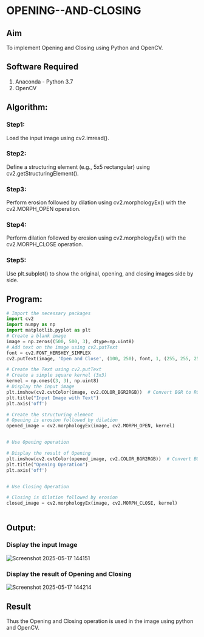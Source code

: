 # OPENING--AND-CLOSING
## Aim
To implement Opening and Closing using Python and OpenCV.

## Software Required
1. Anaconda - Python 3.7
2. OpenCV
## Algorithm:
### Step1:
Load the input image using cv2.imread().

### Step2:
Define a structuring element (e.g., 5x5 rectangular) using cv2.getStructuringElement().

### Step3:
Perform erosion followed by dilation using cv2.morphologyEx() with the cv2.MORPH_OPEN operation.

### Step4:
Perform dilation followed by erosion using cv2.morphologyEx() with the cv2.MORPH_CLOSE operation.

### Step5:
Use plt.subplot() to show the original, opening, and closing images side by side.
 
## Program:

``` Python
# Import the necessary packages
import cv2
import numpy as np
import matplotlib.pyplot as plt
# Create a blank image
image = np.zeros((500, 500, 3), dtype=np.uint8)
# Add text on the image using cv2.putText
font = cv2.FONT_HERSHEY_SIMPLEX
cv2.putText(image, 'Open and Close', (100, 250), font, 1, (255, 255, 255), 2, cv2.LINE_AA)

# Create the Text using cv2.putText
# Create a simple square kernel (3x3)
kernel = np.ones((3, 3), np.uint8)
# Display the input image
plt.imshow(cv2.cvtColor(image, cv2.COLOR_BGR2RGB))  # Convert BGR to RGB for displaying
plt.title("Input Image with Text")
plt.axis('off')

# Create the structuring element
# Opening is erosion followed by dilation
opened_image = cv2.morphologyEx(image, cv2.MORPH_OPEN, kernel)


# Use Opening operation

# Display the result of Opening
plt.imshow(cv2.cvtColor(opened_image, cv2.COLOR_BGR2RGB))  # Convert BGR to RGB
plt.title("Opening Operation")
plt.axis('off')


# Use Closing Operation

# Closing is dilation followed by erosion
closed_image = cv2.morphologyEx(image, cv2.MORPH_CLOSE, kernel)



```
## Output:

### Display the input Image
![Screenshot 2025-05-17 144151](https://github.com/user-attachments/assets/530c1cb7-663e-4355-b700-b1c1d5076614)


### Display the result of Opening and Closing
![Screenshot 2025-05-17 144214](https://github.com/user-attachments/assets/dd9cb70c-d75b-4537-a80b-db191f7576dc)


## Result
Thus the Opening and Closing operation is used in the image using python and OpenCV.
